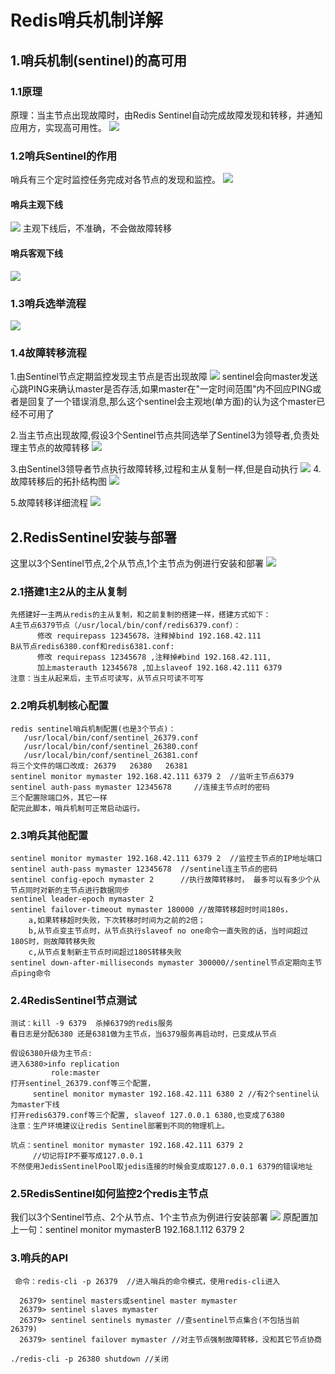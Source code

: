 # Redis哨兵机制详解

## 1.哨兵机制(sentinel)的高可用
### 1.1原理
原理：当主节点出现故障时，由Redis Sentinel自动完成故障发现和转移，并通知应用方，实现高可用性。
![](https://gitee.com/cpw/commonimage/raw/master/QQ20190420-171132@2x.png)
### 1.2哨兵Sentinel的作用
哨兵有三个定时监控任务完成对各节点的发现和监控。
![](https://gitee.com/cpw/commonimage/raw/master/QQ20190420-171433@2x.png)
#### 哨兵主观下线
![](https://gitee.com/cpw/commonimage/raw/master/QQ20190420-171642@2x.png)
主观下线后，不准确，不会做故障转移
#### 哨兵客观下线
![](https://gitee.com/cpw/commonimage/raw/master/QQ20190420-171732@2x.png)
### 1.3哨兵选举流程
![](https://gitee.com/cpw/commonimage/raw/master/QQ20190420-172122@2x.png)
### 1.4故障转移流程
1.由Sentinel节点定期监控发现主节点是否出现故障
![](https://gitee.com/cpw/commonimage/raw/master/QQ20190420-202559@2x.png)
sentinel会向master发送心跳PING来确认master是否存活,如果master在"一定时间范围"内不回应PING或者是回复了一个错误消息,那么这个sentinel会主观地(单方面)的认为这个master已经不可用了

2.当主节点出现故障,假设3个Sentinel节点共同选举了Sentinel3为领导者,负责处理主节点的故障转移
![](https://gitee.com/cpw/commonimage/raw/master/QQ20190420-202723@2x.png)

3.由Sentinel3领导者节点执行故障转移,过程和主从复制一样,但是自动执行
![](https://gitee.com/cpw/commonimage/raw/master/QQ20190420-202844@2x.png)
4.故障转移后的拓扑结构图
![](https://gitee.com/cpw/commonimage/raw/master/QQ20190420-202943@2x.png)

5.故障转移详细流程
![](https://gitee.com/cpw/commonimage/raw/master/QQ20190420-203034@2x.png)
## 2.RedisSentinel安装与部署
这里以3个Sentinel节点,2个从节点,1个主节点为例进行安装和部署
![](https://gitee.com/cpw/commonimage/raw/master/QQ20190420-203507@2x.png)
### 2.1搭建1主2从的主从复制
	先搭建好一主两从redis的主从复制，和之前复制的搭建一样，搭建方式如下：
	A主节点6379节点（/usr/local/bin/conf/redis6379.conf）：
	      修改 requirepass 12345678，注释掉bind 192.168.42.111 
	B从节点redis6380.conf和redis6381.conf:
	      修改 requirepass 12345678 ,注释掉#bind 192.168.42.111, 
	      加上masterauth 12345678 ,加上slaveof 192.168.42.111 6379
	注意：当主从起来后，主节点可读写，从节点只可读不可写
	
### 2.2哨兵机制核心配置
	redis sentinel哨兵机制配置(也是3个节点)：
	   /usr/local/bin/conf/sentinel_26379.conf  
	   /usr/local/bin/conf/sentinel_26380.conf
	   /usr/local/bin/conf/sentinel_26381.conf
	将三个文件的端口改成: 26379   26380   26381
	sentinel monitor mymaster 192.168.42.111 6379 2  //监听主节点6379
	sentinel auth-pass mymaster 12345678     //连接主节点时的密码
	三个配置除端口外，其它一样
	配完此脚本，哨兵机制可正常启动运行。
 
### 2.3哨兵其他配置
	sentinel monitor mymaster 192.168.42.111 6379 2  //监控主节点的IP地址端口
	sentinel auth-pass mymaster 12345678  //sentinel连主节点的密码
	sentinel config-epoch mymaster 2      //执行故障转移时， 最多可以有多少个从节点同时对新的主节点进行数据同步
	sentinel leader-epoch mymaster 2
	sentinel failover-timeout mymaster 180000 //故障转移超时时间180s，                            
	    a,如果转移超时失败，下次转移时时间为之前的2倍；
	    b,从节点变主节点时，从节点执行slaveof no one命令一直失败的话，当时间超过180S时，则故障转移失败
	    c,从节点复制新主节点时间超过180S转移失败
	sentinel down-after-milliseconds mymaster 300000//sentinel节点定期向主节点ping命令
	
### 2.4RedisSentinel节点测试

	测试：kill -9 6379  杀掉6379的redis服务
	看日志是分配6380 还是6381做为主节点，当6379服务再启动时，已变成从节点
	
	假设6380升级为主节点:
	进入6380>info replication     
	         role:master
	打开sentinel_26379.conf等三个配置，
	     sentinel monitor mymaster 192.168.42.111 6380 2 //有2个sentinel认为master下线
	打开redis6379.conf等三个配置, slaveof 127.0.0.1 6380,也变成了6380
	注意：生产环境建议让redis Sentinel部署到不同的物理机上。
	
	坑点：sentinel monitor mymaster 192.168.42.111 6379 2 
	     //切记将IP不要写成127.0.0.1
	不然使用JedisSentinelPool取jedis连接的时候会变成取127.0.0.1 6379的错误地址

### 2.5RedisSentinel如何监控2个redis主节点
我们以3个Sentinel节点、2个从节点、1个主节点为例进行安装部署
![](https://gitee.com/cpw/commonimage/raw/master/QQ20190421-000216@2x.png)
原配置加上一句：sentinel monitor mymasterB 192.168.1.112 6379 2

### 3.哨兵的API
	 命令：redis-cli -p 26379  //进入哨兵的命令模式，使用redis-cli进入
	
	  26379> sentinel masters或sentinel master mymaster
	  26379> sentinel slaves mymaster 
	  26379> sentinel sentinels mymaster //查sentinel节点集合(不包括当前26379)
	  26379> sentinel failover mymaster //对主节点强制故障转移，没和其它节点协商
	
	./redis-cli -p 26380 shutdown //关闭


